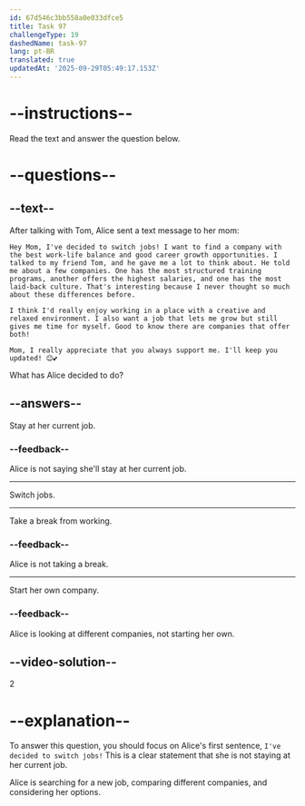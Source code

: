 ```yaml
---
id: 67d546c3bb558a0e033dfce5
title: Task 97
challengeType: 19
dashedName: task-97
lang: pt-BR
translated: true
updatedAt: '2025-09-29T05:49:17.153Z'
---
```


<!-- READING -->

# --instructions--

Read the text and answer the question below.

# --questions--

## --text--

After talking with Tom, Alice sent a text message to her mom:

`Hey Mom, I've decided to switch jobs! I want to find a company with the best work-life balance and good career growth opportunities. I talked to my friend Tom, and he gave me a lot to think about. He told me about a few companies. One has the most structured training programs, another offers the highest salaries, and one has the most laid-back culture. That's interesting because I never thought so much about these differences before.`

`I think I'd really enjoy working in a place with a creative and relaxed environment. I also want a job that lets me grow but still gives me time for myself. Good to know there are companies that offer both!`

`Mom, I really appreciate that you always support me. I'll keep you updated! 😊💕`

What has Alice decided to do?

## --answers--

Stay at her current job.

### --feedback--

Alice is not saying she'll stay at her current job.

---

Switch jobs.

---

Take a break from working.

### --feedback--

Alice is not taking a break.

---

Start her own company.

### --feedback--

Alice is looking at different companies, not starting her own.

## --video-solution--

2

# --explanation--

To answer this question, you should focus on Alice's first sentence, `I've decided to switch jobs!` This is a clear statement that she is not staying at her current job.

Alice is searching for a new job, comparing different companies, and considering her options. 
